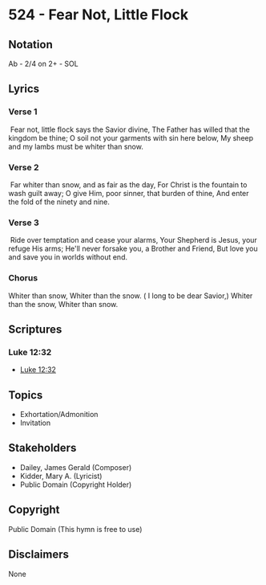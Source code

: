 # 524 - Fear Not, Little Flock

## Notation

Ab - 2/4 on 2+ - SOL

## Lyrics

### Verse 1

 Fear not, little flock says  the Savior divine, The Father has willed that the kingdom be thine; O soil not your garments with sin here below, My sheep  and my lambs must be whiter than snow. 

### Verse 2

 Far whiter than snow, and as fair as the day, For Christ is the fountain to wash guilt away; O give Him, poor sinner, that burden of thine, And enter the fold of the ninety and nine.

### Verse 3

 Ride over temptation and cease your alarms, Your Shepherd is Jesus, your refuge His arms; He'll never forsake you, a Brother and Friend, But love you and save you in worlds without end. 

### Chorus

Whiter than snow, Whiter than the snow. ( I long to be dear Savior,) Whiter than the snow, Whiter than snow. 


## Scriptures

### Luke 12:32

- [Luke 12:32](https://www.biblegateway.com/passage/?search=Luke%2012%3A32)


## Topics

- Exhortation/Admonition
- Invitation

## Stakeholders

- Dailey, James Gerald (Composer)
- Kidder, Mary A. (Lyricist)
- Public Domain (Copyright Holder)

## Copyright

Public Domain
(This hymn is free to use)

## Disclaimers

None

